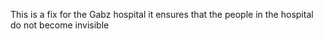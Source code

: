 This is a fix for the Gabz hospital
it ensures that the people in the hospital do not become invisible
